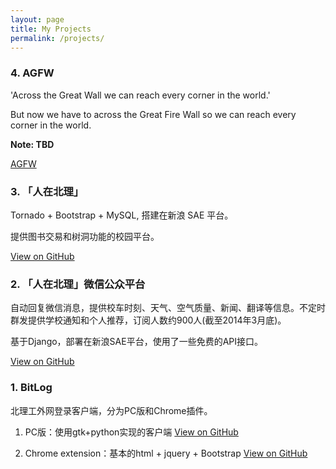 ```yaml
---
layout: page
title: My Projects
permalink: /projects/
---
```


### 4. AGFW

'Across the Great Wall we can reach every corner in the world.'

But now we have to across the Great Fire Wall so we can reach every corner in the world.

**Note: TBD**

[AGFW](https://github.com/liamchzh/AGFW)

### 3. 「人在北理」

Tornado + Bootstrap + MySQL, 搭建在新浪 SAE 平台。

提供图书交易和树洞功能的校园平台。

[View on GitHub](https://github.com/liamchzh/atbit)

### 2. 「人在北理」微信公众平台

自动回复微信消息，提供校车时刻、天气、空气质量、新闻、翻译等信息。不定时群发提供学校通知和个人推荐，订阅人数约900人(截至2014年3月底)。

基于Django，部署在新浪SAE平台，使用了一些免费的API接口。

[View on GitHub](https://github.com/liamchzh/bithelper)

### 1. BitLog

北理工外网登录客户端，分为PC版和Chrome插件。

1. PC版：使用gtk+python实现的客户端 [View on GitHub](https://github.com/liamchzh/BitLog)

2. Chrome extension：基本的html + jquery + Bootstrap [View on GitHub](https://github.com/liamchzh/BitLog-Extension)
